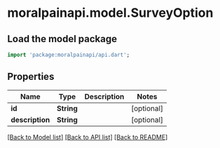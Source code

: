 # moralpainapi.model.SurveyOption

## Load the model package
```dart
import 'package:moralpainapi/api.dart';
```

## Properties
Name | Type | Description | Notes
------------ | ------------- | ------------- | -------------
**id** | **String** |  | [optional] 
**description** | **String** |  | [optional] 

[[Back to Model list]](../README.md#documentation-for-models) [[Back to API list]](../README.md#documentation-for-api-endpoints) [[Back to README]](../README.md)


